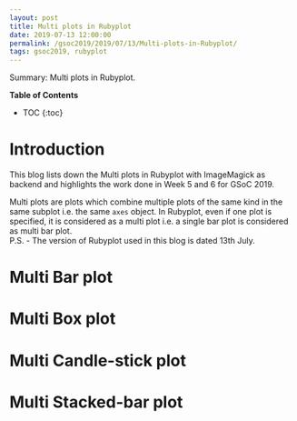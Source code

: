 ```yaml
---
layout: post
title: Multi plots in Rubyplot
date: 2019-07-13 12:00:00
permalink: /gsoc2019/2019/07/13/Multi-plots-in-Rubyplot/
tags: gsoc2019, rubyplot
---
```


Summary: Multi plots in Rubyplot.  

**Table of Contents**
* TOC
{:toc}

# Introduction
This blog lists down the Multi plots in Rubyplot with ImageMagick as backend and highlights the work done in Week 5 and 6 for GSoC 2019.  
  
Multi plots are plots which combine multiple plots of the same kind in the same subplot i.e. the same `axes` object. In Rubyplot, even if one plot is specified, it is considered as a multi plot i.e. a single bar plot is considered as multi bar plot.  
P.S. - The version of Rubyplot used in this blog is dated 13th July.  
  
# Multi Bar plot

# Multi Box plot

# Multi Candle-stick plot

# Multi Stacked-bar plot
